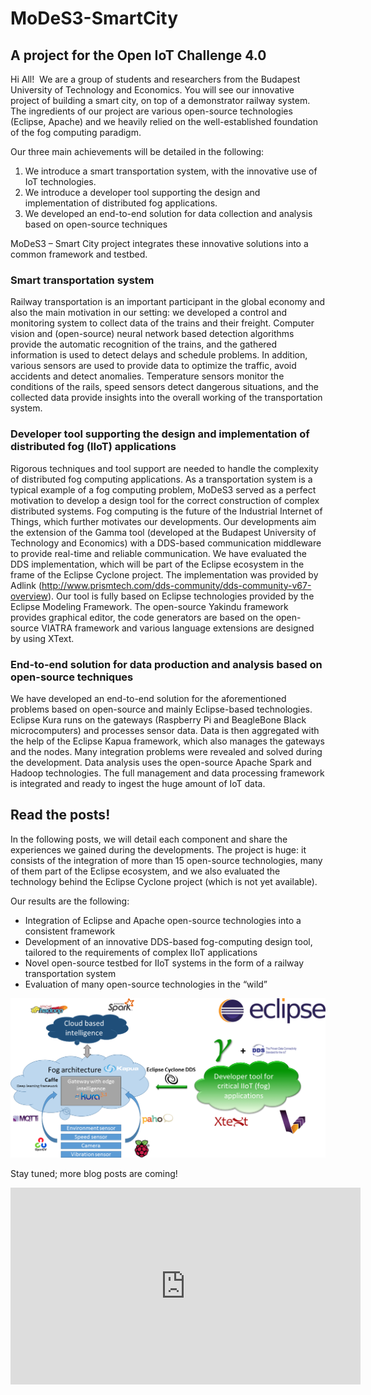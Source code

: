 ﻿# MoDeS3-SmartCity
## A project for the Open IoT Challenge 4.0

Hi All!  We are a group of students and researchers from the Budapest University of Technology and Economics. You will see our innovative project of building a smart city, on top of a demonstrator railway system. The ingredients of our project are various open-source technologies (Eclipse, Apache) and we heavily relied on the well-established foundation of the fog computing paradigm.

Our three main achievements will be detailed in the following:

1. We introduce a smart transportation system, with the innovative use of IoT technologies.
2. We introduce a developer tool supporting the design and implementation of distributed fog applications.
3. We developed an end-to-end solution for data collection and analysis based on open-source techniques


MoDeS3 – Smart City project integrates these innovative solutions into a common framework and testbed.

### Smart transportation system
Railway transportation is an important participant in the global economy and also the main motivation in our setting: we developed a control and monitoring system to collect data of the trains and their freight. Computer vision and (open-source) neural network based detection algorithms provide the automatic recognition of the trains, and the gathered information is used to detect delays and schedule problems. In addition, various sensors are used to provide data to optimize the traffic, avoid accidents and detect anomalies. Temperature sensors monitor the conditions of the rails, speed sensors detect dangerous situations, and the collected data provide insights into the overall working of the transportation system.

### Developer tool supporting the design and implementation of distributed fog (IIoT) applications
Rigorous techniques and tool support are needed to handle the complexity of distributed fog computing applications. As a transportation system is a typical example of a fog computing problem, MoDeS3 served as a perfect motivation to develop a design tool for the correct construction of complex distributed systems. Fog computing is the future of the Industrial Internet of Things, which further motivates our developments. Our developments aim the extension of the Gamma tool (developed at the Budapest University of Technology and Economics) with a DDS-based communication middleware to provide real-time and reliable communication. We have evaluated the DDS implementation, which will be part of the Eclipse ecosystem in the frame of the Eclipse Cyclone project. The implementation was provided by Adlink (<http://www.prismtech.com/dds-community/dds-community-v67-overview>). Our tool is fully based on Eclipse technologies provided by the Eclipse Modeling Framework. The open-source Yakindu framework provides graphical editor, the code generators are based on the open-source VIATRA framework and various language extensions are designed by using XText. 

### End-to-end solution for data production and analysis based on open-source techniques
We have developed an end-to-end solution for the aforementioned problems based on open-source and mainly Eclipse-based technologies. Eclipse Kura runs on the gateways (Raspberry Pi and BeagleBone Black microcomputers) and processes sensor data. Data is then aggregated with the help of the Eclipse Kapua framework, which also manages the gateways and the nodes. Many integration problems were revealed and solved during the development. Data analysis uses the open-source Apache Spark and Hadoop technologies. The full management and data processing framework is integrated and ready to ingest the huge amount of IoT data.

## Read the posts! 
In the following posts, we will detail each component and share the experiences we gained during the developments. The project is huge: it consists of the integration of more than 15 open-source technologies, many of them part of the Eclipse ecosystem, and we also evaluated the technology behind the Eclipse Cyclone project (which is not yet available).


Our results are the following:

- Integration of Eclipse and Apache open-source technologies into a consistent framework
- Development of an innovative DDS-based fog-computing design tool, tailored to the requirements of complex IIoT applications
- Novel open-source testbed for IIoT systems in the form of a railway transportation system
- Evaluation of many open-source technologies in the “wild”

![MoDeS3 – Smart City at IoT Challenge](smartcity_overview_figures.png)

Stay tuned; more blog posts are coming!

<div style="text-align:center"><iframe width="560" height="315" src="https://www.youtube.com/embed/_L8sIPL8tPk" frameborder="0" allow="autoplay; encrypted-media" allowfullscreen></iframe></div>
